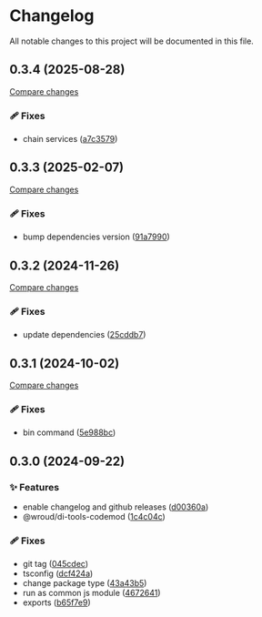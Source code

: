 <!-- header -->
# Changelog

All notable changes to this project will be documented in this file.

<!-- version:0.3.4 -->
## 0.3.4 (2025-08-28)

[Compare changes](https://github.com/Wroud/foundation/compare/di-tools-codemod-v0.3.3...di-tools-codemod-v0.3.4)

<!-- changelog -->
### 🩹 Fixes

- chain services ([a7c3579](https://github.com/Wroud/foundation/commit/a7c3579))

<!-- version:0.3.3 -->
## 0.3.3 (2025-02-07)

[Compare changes](https://github.com/Wroud/foundation/compare/di-tools-codemod-v0.3.2...di-tools-codemod-v0.3.3)

<!-- changelog -->
### 🩹 Fixes

- bump dependencies version ([91a7990](https://github.com/Wroud/foundation/commit/91a7990))

<!-- version:0.3.2 -->
## 0.3.2 (2024-11-26)

[Compare changes](https://github.com/Wroud/foundation/compare/di-tools-codemod-v0.3.1...di-tools-codemod-v0.3.2)

<!-- changelog -->
### 🩹 Fixes

- update dependencies ([25cddb7](https://github.com/Wroud/foundation/commit/25cddb7))

<!-- version:0.3.1 -->
## 0.3.1 (2024-10-02)

[Compare changes](https://github.com/Wroud/foundation/compare/di-tools-codemod-v0.3.0...di-tools-codemod-v0.3.1)

<!-- changelog -->
### 🩹 Fixes

- bin command ([5e988bc](https://github.com/Wroud/foundation/commit/5e988bc))

<!-- version:0.3.0 -->
## 0.3.0 (2024-09-22)

<!-- changelog -->
### ✨ Features

- enable changelog and github releases ([d00360a](https://github.com/Wroud/foundation/commit/d00360a))
- @wroud/di-tools-codemod ([1c4c04c](https://github.com/Wroud/foundation/commit/1c4c04c))

### 🩹 Fixes

- git tag ([045cdec](https://github.com/Wroud/foundation/commit/045cdec))
- tsconfig ([dcf424a](https://github.com/Wroud/foundation/commit/dcf424a))
- change package type ([43a43b5](https://github.com/Wroud/foundation/commit/43a43b5))
- run as common js module ([4672641](https://github.com/Wroud/foundation/commit/4672641))
- exports ([b65f7e9](https://github.com/Wroud/foundation/commit/b65f7e9))

